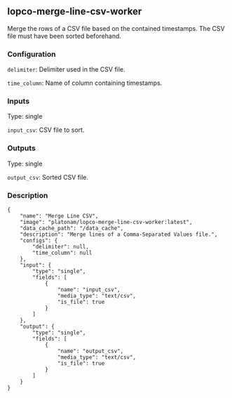 ## lopco-merge-line-csv-worker

Merge the rows of a CSV file based on the contained timestamps. The CSV file must have been sorted beforehand.

### Configuration

`delimiter`: Delimiter used in the CSV file.

`time_column`: Name of column containing timestamps.

### Inputs

Type: single

`input_csv`: CSV file to sort.

### Outputs

Type: single

`output_csv`: Sorted CSV file.

### Description

    {
        "name": "Merge Line CSV",
        "image": "platonam/lopco-merge-line-csv-worker:latest",
        "data_cache_path": "/data_cache",
        "description": "Merge lines of a Comma-Separated Values file.",
        "configs": {
            "delimiter": null,
            "time_column": null
        },
        "input": {
            "type": "single",
            "fields": [
                {
                    "name": "input_csv",
                    "media_type": "text/csv",
                    "is_file": true
                }
            ]
        },
        "output": {
            "type": "single",
            "fields": [
                {
                    "name": "output_csv",
                    "media_type": "text/csv",
                    "is_file": true
                }
            ]
        }
    }